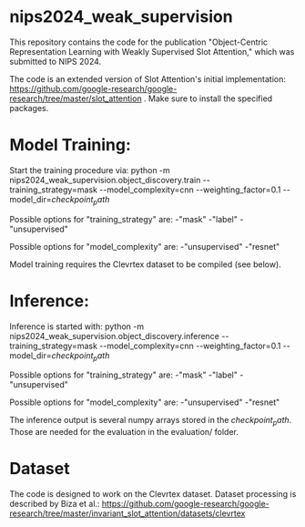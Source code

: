# nips2024_weak_supervision
This repository contains the code for the publication "Object-Centric Representation Learning with Weakly Supervised Slot Attention," which was submitted to NIPS 2024.

The code is an extended version of Slot Attention's initial implementation: https://github.com/google-research/google-research/tree/master/slot_attention . Make sure to install the specified packages.

# Model Training:
Start the training procedure via: 
python -m nips2024_weak_supervision.object_discovery.train --training_strategy=mask --model_complexity=cnn --weighting_factor=0.1 --model_dir=$checkpoint_path$

Possible options for "training_strategy" are:
-"mask"
-"label"
-"unsupervised"

Possible options for "model_complexity" are:
-"unsupervised"
-"resnet"

Model training requires the Clevrtex dataset to be compiled (see below).

# Inference:
Inference is started with: 
python -m nips2024_weak_supervision.object_discovery.inference --training_strategy=mask --model_complexity=cnn --weighting_factor=0.1 --model_dir=$checkpoint_path$

Possible options for "training_strategy" are:
-"mask"
-"label"
-"unsupervised"

Possible options for "model_complexity" are:
-"unsupervised"
-"resnet"

The inference output is several numpy arrays stored in the $checkpoint_path$. Those are needed for the evaluation in the evaluation/ folder.


# Dataset
The code is designed to work on the Clevrtex dataset. Dataset processing is described by Biza et al.:
https://github.com/google-research/google-research/tree/master/invariant_slot_attention/datasets/clevrtex
